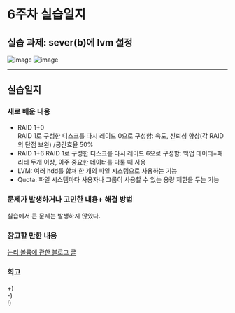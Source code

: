 # 6주차 실습일지

## 실습 과제: sever(b)에 lvm 설정      

![image](https://user-images.githubusercontent.com/80257523/114409194-25dd2c80-9be5-11eb-8b93-e4ce894bcb4b.png)
![image](https://user-images.githubusercontent.com/80257523/114409231-31c8ee80-9be5-11eb-8f5b-106b912e8d0a.png)

- - -
## 실습일지


### 새로 배운 내용
* RAID 1+0    
 RAID 1로 구성한 디스크를 다시 레이드 0으로 구성함: 속도, 신뢰성 향상(각 RAID의 단점 보완) /공간효율 50%
* RAID 1+6
 RAID 1로 구성한 디스크를 다시 레이드 6으로 구성함: 백업 데이터+패리티 두개 이상, 아주 중요한 데이터를 다룰 때 사용
* LVM: 여러 hdd를 합쳐 한 개의 파일 시스템으로 사용하는 기능
* Quota: 파일 시스템마다 사용자나 그룹이 사용할 수 있는 용량 제한을 두는 기능

### 문제가 발생하거나 고민한 내용+ 해결 방법
실습에서 큰 문제는 발생하지 않았다.


### 참고할 만한 내용
[논리 볼륨에 관한 블로그 글](https://m.blog.naver.com/PostView.nhn?blogId=nahejae533&logNo=221081472229&proxyReferer=https:%2F%2Fwww.google.com%2F)
 
### 회고
+)  
-)    
!) 
